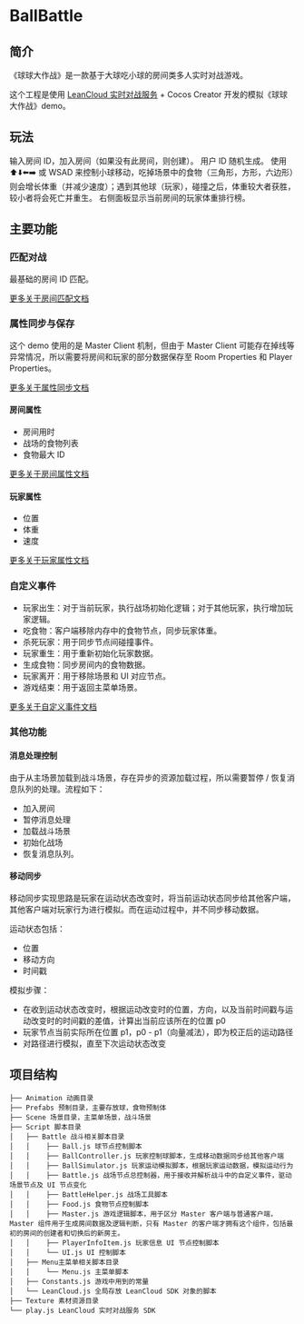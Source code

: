 # BallBattle

## 简介

《球球大作战》是一款基于大球吃小球的房间类多人实时对战游戏。

这个工程是使用 [LeanCloud 实时对战服务](https://leancloud.cn/docs/multiplayer.html) + Cocos Creator 开发的模拟《球球大作战》demo。

## 玩法

输入房间 ID，加入房间（如果没有此房间，则创建）。
用户 ID 随机生成。
使用 ⬆️⬇️⬅️➡️ 或 WSAD 来控制小球移动，吃掉场景中的食物（三角形，方形，六边形）则会增长体重（并减少速度）；遇到其他球（玩家），碰撞之后，体重较大者获胜，较小者将会死亡并重生。
右侧面板显示当前房间的玩家体重排行榜。

## 主要功能

### 匹配对战

最基础的房间 ID 匹配。

[更多关于房间匹配文档](https://leancloud.cn/docs/multiplayer-guide-js.html#hash786861961)

### 属性同步与保存

这个 demo 使用的是 Master Client 机制，但由于 Master Client 可能存在掉线等异常情况，所以需要将房间和玩家的部分数据保存至 Room Properties 和 Player Properties。

[更多关于属性同步文档](https://leancloud.cn/docs/multiplayer-guide-js.html#hash-299183039)

#### 房间属性

- 房间用时
- 战场的食物列表
- 食物最大 ID

[更多关于房间属性文档](https://leancloud.cn/docs/multiplayer-guide-js.html#hash1532570669)

#### 玩家属性

- 位置
- 体重
- 速度

[更多关于玩家属性文档](https://leancloud.cn/docs/multiplayer-guide-js.html#hash700221845)

### 自定义事件

- 玩家出生：对于当前玩家，执行战场初始化逻辑；对于其他玩家，执行增加玩家逻辑。
- 吃食物：客户端移除内存中的食物节点，同步玩家体重。
- 杀死玩家：用于同步节点间碰撞事件。
- 玩家重生：用于重新初始化玩家数据。
- 生成食物：同步房间内的食物数据。
- 玩家离开：用于移除场景和 UI 对应节点。
- 游戏结束：用于返回主菜单场景。

[更多关于自定义事件文档](https://leancloud.cn/docs/multiplayer-guide-js.html#hash1368192228)

### 其他功能

#### 消息处理控制

由于从主场景加载到战斗场景，存在异步的资源加载过程，所以需要暂停 / 恢复消息队列的处理。流程如下：

- 加入房间
- 暂停消息处理
- 加载战斗场景
- 初始化战场
- 恢复消息队列。

#### 移动同步

移动同步实现思路是玩家在运动状态改变时，将当前运动状态同步给其他客户端，其他客户端对玩家行为进行模拟。而在运动过程中，并不同步移动数据。

运动状态包括：

- 位置
- 移动方向
- 时间戳

模拟步骤：

- 在收到运动状态改变时，根据运动改变时的位置，方向，以及当前时间戳与运动改变时的时间戳的差值，计算出当前应该所在的位置 p0
- 玩家节点当前实际所在位置 p1，p0 - p1（向量减法），即为校正后的运动路径
- 对路径进行模拟，直至下次运动状态改变

## 项目结构

```
├── Animation 动画目录
├── Prefabs 预制目录，主要存放球，食物预制体
├── Scene 场景目录，主菜单场景，战斗场景
├── Script 脚本目录
│   ├── Battle 战斗相关脚本目录
│   │    ├── Ball.js 球节点控制脚本
│   │    ├── BallController.js 玩家控制球脚本，生成移动数据同步给其他客户端
│   │    ├── BallSimulator.js 玩家运动模拟脚本，根据玩家运动数据，模拟运动行为
│   │    ├── Battle.js 战场节点总控制器，用于接收并解析战斗中的自定义事件，驱动场景节点及 UI 节点变化
│   │    ├── BattleHelper.js 战场工具脚本
│   │    ├── Food.js 食物节点控制脚本
│   │    ├── Master.js 游戏逻辑脚本，用于区分 Master 客户端与普通客户端，Master 组件用于生成房间数据及逻辑判断，只有 Master 的客户端才拥有这个组件，包括最初的房间的创建者和切换后的新房主。
│   │    ├── PlayerInfoItem.js 玩家信息 UI 节点控制脚本
│   │    └── UI.js UI 控制脚本
│   ├── Menu主菜单相关脚本目录
│   │    └── Menu.js 主菜单脚本
│   ├── Constants.js 游戏中用到的常量
│   └── LeanCloud.js 全局存放 LeanCloud SDK 对象的脚本
├── Texture 素材资源目录
└── play.js LeanCloud 实时对战服务 SDK
```
